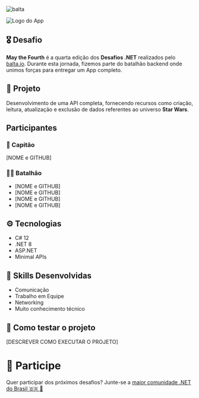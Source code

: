 
![balta](https://baltaio.blob.core.windows.net/static/images/dark/balta-logo.svg)

![Logo do App](https://github.com/balta-io/desafio-balta-may-the-fourth-backend/assets/965305/880fab7e-3998-4a0d-98ad-1d6ffc11298b)

## 🎖️ Desafio
**May the Fourth** é a quarta edição dos **Desafios .NET** realizados pelo [balta.io](https://balta.io). Durante esta jornada, fizemos parte do batalhão backend onde unimos forças para entregar um App completo.

## 📱 Projeto
Desenvolvimento de uma API completa, fornecendo recursos como criação, leitura, atualização e exclusão de dados referentes ao universo **Star Wars**.

## Participantes
### 🚀 Capitão
[NOME e GITHUB]

### 💂‍♀️ Batalhão
* [NOME e GITHUB]
* [NOME e GITHUB]
* [NOME e GITHUB]
* [NOME e GITHUB]

## ⚙️ Tecnologias
* C# 12
* .NET 8
* ASP.NET
* Minimal APIs

## 🥋 Skills Desenvolvidas
* Comunicação
* Trabalho em Equipe
* Networking
* Muito conhecimento técnico

## 🧪 Como testar o projeto
[DESCREVER COMO EXECUTAR O PROJETO]

# 💜 Participe
Quer participar dos próximos desafios? Junte-se a [maior comunidade .NET do Brasil 🇧🇷 💜](https://balta.io/discord)
